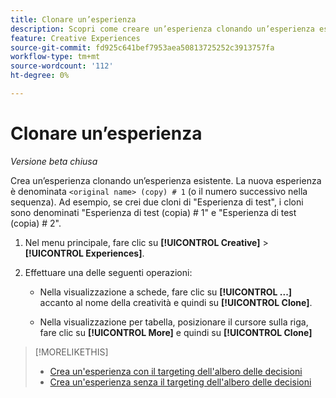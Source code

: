```yaml
---
title: Clonare un’esperienza
description: Scopri come creare un’esperienza clonando un’esperienza esistente.
feature: Creative Experiences
source-git-commit: fd925c641bef7953aea50813725252c3913757fa
workflow-type: tm+mt
source-wordcount: '112'
ht-degree: 0%

---
```


# Clonare un’esperienza

<!-- "Duplicate" like for creatives and bundles? If we change this, change text throughout -->

*Versione beta chiusa*

Crea un’esperienza clonando un’esperienza esistente. La nuova esperienza è denominata `<original name> (copy) # 1` (o il numero successivo nella sequenza). Ad esempio, se crei due cloni di &quot;Esperienza di test&quot;, i cloni sono denominati &quot;Esperienza di test (copia) # 1&quot; e &quot;Esperienza di test (copia) # 2&quot;.

1. Nel menu principale, fare clic su **[!UICONTROL Creative]** > **[!UICONTROL Experiences]**.

1. Effettuare una delle seguenti operazioni:

   * Nella visualizzazione a schede, fare clic su **[!UICONTROL ...]** accanto al nome della creatività e quindi su **[!UICONTROL Clone]**.

   * Nella visualizzazione per tabella, posizionare il cursore sulla riga, fare clic su **[!UICONTROL More]** e quindi su **[!UICONTROL Clone]**

>[!MORELIKETHIS]
>
>* [Crea un&#39;esperienza con il targeting dell&#39;albero delle decisioni](experience-create-targeting.md)
>* [Crea un&#39;esperienza senza il targeting dell&#39;albero delle decisioni](experience-create-no-targeting.md)
